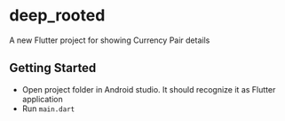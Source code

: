 # deep_rooted

A new Flutter project for showing Currency Pair details

## Getting Started

- Open project folder in Android studio. It should recognize it as Flutter application
- Run `main.dart`